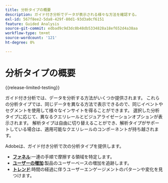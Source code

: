 ```yaml
---
title: 分析タイプの概要
description: ガイド付き分析でデータが表示される様々な方法を確認する。
exl-id: 567f8ee2-5da8-429f-80d1-93d3a0cf6151
feature: Guided Analysis
source-git-commit: edbad9c9d3dc0b48db5334828a18ef652d4a38aa
workflow-type: tm+mt
source-wordcount: '121'
ht-degree: 0%

---
```


# 分析タイプの概要

{{release-limited-testing}}

ガイド付き分析では、データを分析する方法がいくつか提供されます。 これらの分析タイプでは、同じデータを異なる方法で表示できるので、同じイベントやセグメントを使用して様々なインサイトを得ることができます。 選択した分析タイプに応じて、異なるクエリレールとビジュアライゼーションオプションが表示されます。 解析タイプは自由に切り替えることができ、解析タイプがサポートしている場合は、適用可能なクエリレールのコンポーネントが持ち越されます。

Adobeは、ガイド付き分析で次の分析タイプを提供します。

* **[ファネル](funnel.md)**:一連の手順で摩擦する領域を特定します。
* **[ユーザーの増加](user-growth.md)**:製品のユーザーベースの増加を追跡します。
* **[トレンド](trends.md)**:時間の経過に伴うユーザーエンゲージメントのパターンや変化を見つけます。
